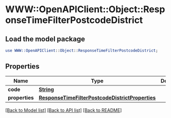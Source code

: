 # WWW::OpenAPIClient::Object::ResponseTimeFilterPostcodeDistrict

## Load the model package
```perl
use WWW::OpenAPIClient::Object::ResponseTimeFilterPostcodeDistrict;
```

## Properties
Name | Type | Description | Notes
------------ | ------------- | ------------- | -------------
**code** | [**String**](String.md) |  | 
**properties** | [**ResponseTimeFilterPostcodeDistrictProperties**](ResponseTimeFilterPostcodeDistrictProperties.md) |  | 

[[Back to Model list]](../README.md#documentation-for-models) [[Back to API list]](../README.md#documentation-for-api-endpoints) [[Back to README]](../README.md)


